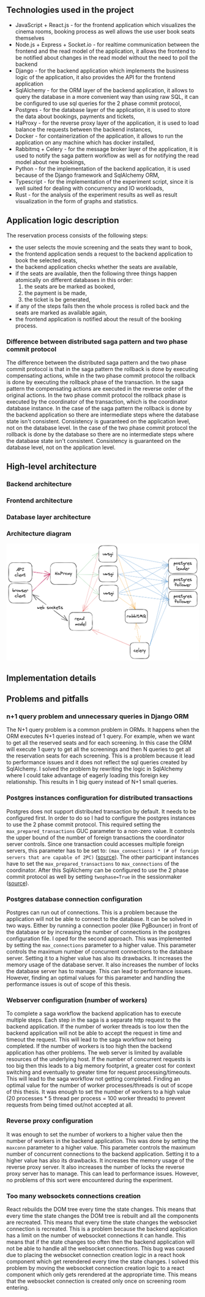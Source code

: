 ## Technologies used in the project

- JavaScript + React.js - for the frontend application which visualizes the cinema rooms, booking process as well allows the use user book seats themselves
- Node.js + Express + Socket.io - for realtime communication between the frontend and the read model of the application, it allows the frontend to be notified about changes in the read model without the need to poll the backend
- Django - for the backend application which implements the business logic of the application, it also provides the API for the frontend application
- SqlAlchemy - for the ORM layer of the backend application, it allows to query the database in a more convenient way than using raw SQL, it can be configured to use sql queries for the 2 phase commit protocol,
- Postgres - for the database layer of the application, it is used to store the data about bookings, payments and tickets,
- HaProxy - for the reverse proxy layer of the application, it is used to load balance the requests between the backend instances,
- Docker - for containerization of the application, it allows to run the application on any machine which has docker installed,
- Rabbitmq + Celery - for the message broker layer of the application, it is used to notify the saga pattern workflow as well as for notifying the read model about new bookings,
- Python - for the implementation of the backend application, it is used because of the Django framework and SqlAlchemy ORM,
- Typescript - for the implementation of the experiment script, since it is well suited for dealing with concurrency and IO workloads,
- Rust - for the analysis of the experiment results as well as result visualization in the form of graphs and statistics.

## Application logic description

The reservation process consists of the following steps:

- the user selects the movie screening and the seats they want to book,
- the frontend application sends a request to the backend application to book the selected seats,
- the backend application checks whether the seats are available,
- if the seats are available, then the following three things happen atomically on different databases in this order:
  1. the seats are be marked as booked,
  2. the payment is be made,
  3. the ticket is be generated,
- if any of the steps fails then the whole process is rolled back and the seats are marked as available again,
- the frontend application is notified about the result of the booking process.

### Difference between distributed saga pattern and two phase commit protocol

The difference between the distributed saga pattern and the two phase commit protocol is that in the saga pattern the rollback is done by executing compensating actions, while in the two phase commit protocol the rollback is done by executing the rollback phase of the transaction. In the saga pattern the compensating actions are executed in the reverse order of the original actions. In the two phase commit protocol the rollback phase is executed by the coordinator of the transaction, which is the coordinator database instance. In the case of the saga pattern the rollback is done by the backend application so there are intermediate steps where the database state isn't consistent. Consistency is guaranteed on the application level, not on the database level. In the case of the two phase commit protocol the rollback is done by the database so there are no intermediate steps where the database state isn't consistent. Consistency is guaranteed on the database level, not on the application level.

## High-level architecture

### Backend architecture

### Frontend architecture

### Database layer architecture

### Architecture diagram

![Architecture diagram](assets/dibs-architecture.png "Architecture diagram")

## Implementation details

## Problems and pitfalls

### n+1 query problem and unnecessary queries in Django ORM

The N+1 query problem is a common problem in ORMs. It happens when the ORM executes N+1 queries instead of 1 query. For example, when we want to get all the reserved seats and for each screening. In this case the ORM will execute 1 query to get all the screenings and then N queries to get all the reservation seats for each screening. This is a problem because it lead to performance issues and it does not reflect the sql queries created by SqlAlchemy. I solved the problem by rewriting the logic in SqlAlchemy where I could take advantage of eagerly loading this foreign key relationship. This results in 1 big query instead of N+1 small queries.

### Postgres instances configuration for distributed transactions

Postgres does not support distributed transaction by default. It needs to be configured first. In order to do so I had to configure the postgres instances to use the 2 phase commit protocol. This required setting the `max_prepared_transactions` GUC parameter to a non-zero value. It controls the upper bound of the number of foreign transactions the coordinator server controls. Since one transaction could accesses multiple foreign servers, this parameter has to be set to: `(max_connections) * (# of foreign servers that are capable of 2PC)` ([source](https://wiki.postgresql.org/wiki/Atomic_Commit_of_Distributed_Transactions)). The other participant instances have to set the `max_prepared_transactions` to `max_connections` of the coordinator. After this SqlAlchemy can be configured to use the 2 phase commit protocol as well by setting `twophase=True` in the sessionmaker ([source](https://docs.sqlalchemy.org/en/20/orm/session_transaction.html#enabling-two-phase-commit)).

### Postgres database connection configuration

Postgres can run out of connections. This is a problem because the application will not be able to connect to the database. It can be solved in two ways. Either by running a connection pooler (like PgBouncer) in front of the database or by increasing the number of connections in the postgres configuration file. I oped for the second approach. This was implemented by setting the `max_connections` parameter to a higher value. This parameter controls the maximum number of concurrent connections to the database server. Setting it to a higher value has also its drawbacks. It increases the memory usage of the database server. It also increases the number of locks the database server has to manage. This can lead to performance issues. However, finding an optimal values for this parameter and handling the performance issues is out of scope of this thesis.

### Webserver configuration (number of workers)

To complete a saga workflow the backend application has to execute multiple steps. Each step in the saga is a separate http request to the backend application. If the number of worker threads is too low then the backend application will not be able to accept the request in time and timeout the request. This will lead to the saga workflow not being completed. If the number of workers is too high then the backend application has other problems. The web server is limited by available resources of the underlying host. If the number of concurrent requests is too big then this leads to a big memory footprint, a greater cost for context switching and eventually to greater time for request processing/timeouts. This will lead to the saga workflow not getting completed. Finding an optimal value for the number of worker processes/threads is out of scope of this thesis. It was enough to set the number of workers to a high value (20 processes \* 5 thread per process = 100 worker threads) to prevent requests from being timed out/not accepted at all.

### Reverse proxy configuration

It was enough to set the number of workers to a higher value then the number of workers in the backend application. This was done by setting the `maxconn` parameter to a higher value. This parameter controls the maximum number of concurrent connections to the backend application. Setting it to a higher value has also its drawbacks. It increases the memory usage of the reverse proxy server. It also increases the number of locks the reverse proxy server has to manage. This can lead to performance issues. However, no problems of this sort were encountered during the experiment.

### Too many websockets connections creation

React rebuilds the DOM tree every time the state changes. This means that every time the state changes the DOM tree is rebuilt and all the components are recreated. This means that every time the state changes the websocket connection is recreated. This is a problem because the backend application has a limit on the number of websocket connections it can handle. This means that if the state changes too often then the backend application will not be able to handle all the websocket connections. This bug was caused due to placing the websocket connection creation logic in a react hook component which get rerendered every time the state changes. I solved this problem by moving the websocket connection creation logic to a react component which only gets rerendered at the appropriate time. This means that the websocket connection is created only once on screening room entering.
